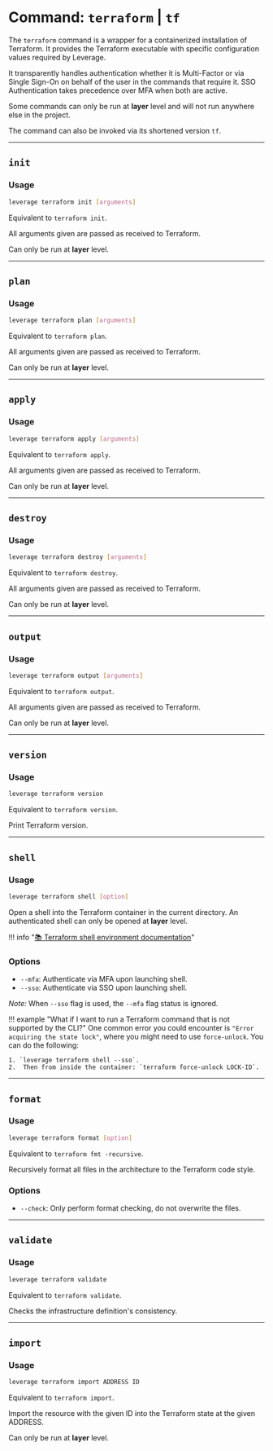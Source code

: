 # Command: `terraform` | `tf`

The `terraform` command is a wrapper for a containerized installation of Terraform. It provides the Terraform executable with specific configuration values required by Leverage.

It transparently handles authentication whether it is Multi-Factor or via Single Sign-On on behalf of the user in the commands that require it. SSO Authentication takes precedence over MFA when both are active. 

Some commands can only be run at **layer** level and will not run anywhere else in the project.

The command can also be invoked via its shortened version `tf`.

---
## `init`

### Usage
``` bash
leverage terraform init [arguments]
```

Equivalent to `terraform init`.

All arguments given are passed as received to Terraform.

Can only be run at **layer** level.

---
## `plan`

### Usage
``` bash
leverage terraform plan [arguments]
```

Equivalent to `terraform plan`.

All arguments given are passed as received to Terraform.

Can only be run at **layer** level.

---
## `apply`

### Usage
``` bash
leverage terraform apply [arguments]
```

Equivalent to `terraform apply`.

All arguments given are passed as received to Terraform.

Can only be run at **layer** level.

---
## `destroy`

### Usage
``` bash
leverage terraform destroy [arguments]
```

Equivalent to `terraform destroy`.

All arguments given are passed as received to Terraform.

Can only be run at **layer** level.

---
## `output`

### Usage
``` bash
leverage terraform output [arguments]
```

Equivalent to `terraform output`.

All arguments given are passed as received to Terraform.

Can only be run at **layer** level.

---
## `version`

### Usage
``` bash
leverage terraform version
```

Equivalent to `terraform version`.

Print Terraform version.

---
## `shell`

### Usage
``` bash
leverage terraform shell [option]
```

Open a shell into the Terraform container in the current directory. An authenticated shell can only be opened at **layer** level.

!!! info "[:books: Terraform shell environment documentation](../shell.md)"

### Options
* `--mfa`: Authenticate via MFA upon launching shell.
* `--sso`: Authenticate via SSO upon launching shell.

_Note:_ When `--sso` flag is used, the `--mfa` flag status is ignored.

!!! example "What if I want to run a Terraform command that is not supported by the CLI?"
    One common error you could encounter is `"Error acquiring the state lock"`, where you might need to use `force-unlock`. You can do the following:

    1. `leverage terraform shell --sso`.       
    2.  Then from inside the container: `terraform force-unlock LOCK-ID`.

---
## `format`

### Usage
``` bash
leverage terraform format [option]
```

Equivalent to `terraform fmt -recursive`.

Recursively format all files in the architecture to the Terraform code style.

### Options
* `--check`: Only perform format checking, do not overwrite the files.

---
## `validate`

### Usage
``` bash
leverage terraform validate
```

Equivalent to `terraform validate`.

Checks the infrastructure definition's consistency. 

---
## `import`

### Usage
``` bash
leverage terraform import ADDRESS ID
```

Equivalent to `terraform import`.

Import the resource with the given ID into the Terraform state at the given ADDRESS. 

Can only be run at **layer** level.
